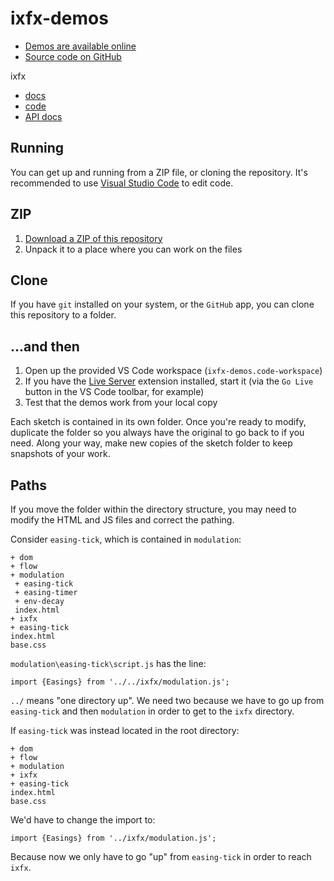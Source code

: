 # ixfx-demos
 
* [Demos are available online](https://clinth.github.io/ixfx-demos/)
* [Source code on GitHub](https://github.com/clinth/ixfx-demos/)

ixfx
* [docs](https://clinth.github.io/ixfx-docs/)
* [code](https://github.com/clinth/ixfx/) 
* [API docs](https://clinth.github.io/ixfx/)

## Running

You can get up and running from a ZIP file, or cloning the repository. It's recommended to use [Visual Studio Code](https://code.visualstudio.com) to edit code.

## ZIP

1. [Download a ZIP of this repository](https://github.com/ClintH/ixfx-demos/archive/refs/heads/main.zip)
2. Unpack it to a place where you can work on the files
  
## Clone

If you have `git` installed on your system, or the `GitHub` app, you can clone this repository to a folder.

## ...and then

1. Open up the provided VS Code workspace (`ixfx-demos.code-workspace`)
2. If you have the [Live Server](https://marketplace.visualstudio.com/items?itemName=ritwickdey.LiveServer) extension installed, start it (via the `Go Live` button in the VS Code toolbar, for example)
3. Test that the demos work from your local copy

Each sketch is contained in its own folder. Once you're ready to modify, duplicate the folder so you always have the original to go back to if you need. Along your way, make new copies of the sketch folder to keep snapshots of your work.

## Paths

If you move the folder within the directory structure, you may need to modify the HTML and JS files and correct the pathing.

Consider `easing-tick`, which is contained in `modulation`:

```
+ dom
+ flow
+ modulation
 + easing-tick
 + easing-timer
 + env-decay
 index.html
+ ixfx
+ easing-tick
index.html
base.css
```

`modulation\easing-tick\script.js` has the line:

```
import {Easings} from '../../ixfx/modulation.js';
```

`../` means "one directory up". We need two because we have to go up from `easing-tick` and then `modulation` in order to get to the `ixfx` directory.

If `easing-tick` was instead located in the root directory:

```
+ dom
+ flow
+ modulation
+ ixfx
+ easing-tick
index.html
base.css
```

We'd have to change the import to:

```
import {Easings} from '../ixfx/modulation.js';
```

Because now we only have to go "up" from `easing-tick` in order to reach `ixfx`. 
